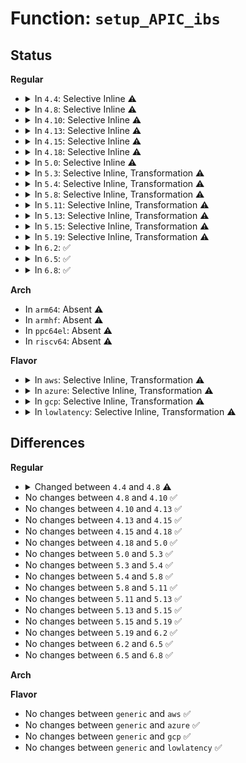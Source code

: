 # Function: <code>setup_APIC_ibs</code>

## Status
<b>Regular</b>
<ul>
<li>
<details>
<summary>In <code>4.4</code>: Selective Inline ⚠️</summary>

```c
void setup_APIC_ibs(void *dummy);
```

**Collision:** Unique Static

**Inline:** Selective

**Transformation:** False

**Instances:**

```
In arch/x86/events/amd/ibs.c (ffffffff81009670)
Location: arch/x86/events/amd/ibs.c:857
Inline: True
Direct callers:
  - arch/x86/events/amd/ibs.c:perf_ibs_cpu_notifier
  - arch/x86/events/amd/ibs.c:perf_ibs_resume
  - arch/x86/events/amd/ibs.c:perf_ibs_resume
```
**Symbols:**

```
ffffffff81009670-ffffffff810096e3: setup_APIC_ibs (STB_LOCAL)
```
</details>
</li>
<li>
<details>
<summary>In <code>4.8</code>: Selective Inline ⚠️</summary>

```c
void setup_APIC_ibs();
```

**Collision:** Unique Static

**Inline:** Selective

**Transformation:** False

**Instances:**

```
In arch/x86/events/amd/ibs.c (ffffffff81009b30)
Location: arch/x86/events/amd/ibs.c:924
Inline: True
Direct callers:
  - arch/x86/events/amd/ibs.c:perf_ibs_resume
  - arch/x86/events/amd/ibs.c:perf_ibs_resume
  - arch/x86/events/amd/ibs.c:x86_pmu_amd_ibs_starting_cpu
```
**Symbols:**

```
ffffffff81009b30-ffffffff81009b78: setup_APIC_ibs (STB_LOCAL)
```
</details>
</li>
<li>
<details>
<summary>In <code>4.10</code>: Selective Inline ⚠️</summary>

```c
void setup_APIC_ibs();
```

**Collision:** Unique Static

**Inline:** Selective

**Transformation:** False

**Instances:**

```
In arch/x86/events/amd/ibs.c (ffffffff81009b70)
Location: arch/x86/events/amd/ibs.c:924
Inline: True
Direct callers:
  - arch/x86/events/amd/ibs.c:perf_ibs_resume
  - arch/x86/events/amd/ibs.c:perf_ibs_resume
  - arch/x86/events/amd/ibs.c:x86_pmu_amd_ibs_starting_cpu
```
**Symbols:**

```
ffffffff81009b70-ffffffff81009bb8: setup_APIC_ibs (STB_LOCAL)
```
</details>
</li>
<li>
<details>
<summary>In <code>4.13</code>: Selective Inline ⚠️</summary>

```c
void setup_APIC_ibs();
```

**Collision:** Unique Static

**Inline:** Selective

**Transformation:** False

**Instances:**

```
In arch/x86/events/amd/ibs.c (ffffffff810098e0)
Location: arch/x86/events/amd/ibs.c:925
Inline: True
Direct callers:
  - arch/x86/events/amd/ibs.c:perf_ibs_resume
  - arch/x86/events/amd/ibs.c:perf_ibs_resume
  - arch/x86/events/amd/ibs.c:x86_pmu_amd_ibs_starting_cpu
```
**Symbols:**

```
ffffffff810098e0-ffffffff81009928: setup_APIC_ibs (STB_LOCAL)
```
</details>
</li>
<li>
<details>
<summary>In <code>4.15</code>: Selective Inline ⚠️</summary>

```c
void setup_APIC_ibs();
```

**Collision:** Unique Static

**Inline:** Selective

**Transformation:** False

**Instances:**

```
In arch/x86/events/amd/ibs.c (ffffffff81009470)
Location: arch/x86/events/amd/ibs.c:925
Inline: True
Direct callers:
  - arch/x86/events/amd/ibs.c:perf_ibs_resume
  - arch/x86/events/amd/ibs.c:perf_ibs_resume
  - arch/x86/events/amd/ibs.c:x86_pmu_amd_ibs_starting_cpu
```
**Symbols:**

```
ffffffff81009470-ffffffff810094b8: setup_APIC_ibs (STB_LOCAL)
```
</details>
</li>
<li>
<details>
<summary>In <code>4.18</code>: Selective Inline ⚠️</summary>

```c
void setup_APIC_ibs();
```

**Collision:** Unique Static

**Inline:** Selective

**Transformation:** False

**Instances:**

```
In arch/x86/events/amd/ibs.c (ffffffff81009b70)
Location: arch/x86/events/amd/ibs.c:929
Inline: True
Direct callers:
  - arch/x86/events/amd/ibs.c:perf_ibs_resume
  - arch/x86/events/amd/ibs.c:perf_ibs_resume
  - arch/x86/events/amd/ibs.c:x86_pmu_amd_ibs_starting_cpu
```
**Symbols:**

```
ffffffff81009b70-ffffffff81009bb8: setup_APIC_ibs (STB_LOCAL)
```
</details>
</li>
<li>
<details>
<summary>In <code>5.0</code>: Selective Inline ⚠️</summary>

```c
void setup_APIC_ibs();
```

**Collision:** Unique Static

**Inline:** Selective

**Transformation:** False

**Instances:**

```
In arch/x86/events/amd/ibs.c (ffffffff81009aa0)
Location: arch/x86/events/amd/ibs.c:929
Inline: True
Direct callers:
  - arch/x86/events/amd/ibs.c:perf_ibs_resume
  - arch/x86/events/amd/ibs.c:perf_ibs_resume
  - arch/x86/events/amd/ibs.c:x86_pmu_amd_ibs_starting_cpu
```
**Symbols:**

```
ffffffff81009aa0-ffffffff81009ae8: setup_APIC_ibs (STB_LOCAL)
```
</details>
</li>
<li>
<details>
<summary>In <code>5.3</code>: Selective Inline, Transformation ⚠️</summary>

```c
void setup_APIC_ibs();
```

**Collision:** Unique Static

**Inline:** Selective

**Transformation:** True

**Instances:**

```
In arch/x86/events/amd/ibs.c (ffffffff8100ab16)
Location: arch/x86/events/amd/ibs.c:925
Inline: True
Direct callers:
  - arch/x86/events/amd/ibs.c:perf_ibs_resume
  - arch/x86/events/amd/ibs.c:perf_ibs_resume
  - arch/x86/events/amd/ibs.c:x86_pmu_amd_ibs_starting_cpu
```
**Symbols:**

```
ffffffff81009f80-ffffffff81009fbb: setup_APIC_ibs (STB_LOCAL)
ffffffff8100ab16-ffffffff8100ab2e: setup_APIC_ibs.cold (STB_LOCAL)
```
</details>
</li>
<li>
<details>
<summary>In <code>5.4</code>: Selective Inline, Transformation ⚠️</summary>

```c
void setup_APIC_ibs();
```

**Collision:** Unique Static

**Inline:** Selective

**Transformation:** True

**Instances:**

```
In arch/x86/events/amd/ibs.c (ffffffff8100af32)
Location: arch/x86/events/amd/ibs.c:927
Inline: True
Direct callers:
  - arch/x86/events/amd/ibs.c:perf_ibs_resume
  - arch/x86/events/amd/ibs.c:perf_ibs_resume
  - arch/x86/events/amd/ibs.c:x86_pmu_amd_ibs_starting_cpu
```
**Symbols:**

```
ffffffff8100a370-ffffffff8100a3ab: setup_APIC_ibs (STB_LOCAL)
ffffffff8100af32-ffffffff8100af4a: setup_APIC_ibs.cold (STB_LOCAL)
```
</details>
</li>
<li>
<details>
<summary>In <code>5.8</code>: Selective Inline, Transformation ⚠️</summary>

```c
void setup_APIC_ibs();
```

**Collision:** Unique Static

**Inline:** Selective

**Transformation:** True

**Instances:**

```
In arch/x86/events/amd/ibs.c (ffffffff8100c1b2)
Location: arch/x86/events/amd/ibs.c:927
Inline: True
Direct callers:
  - arch/x86/events/amd/ibs.c:perf_ibs_resume
  - arch/x86/events/amd/ibs.c:perf_ibs_resume
  - arch/x86/events/amd/ibs.c:x86_pmu_amd_ibs_starting_cpu
```
**Symbols:**

```
ffffffff8100b7c0-ffffffff8100b7fb: setup_APIC_ibs (STB_LOCAL)
ffffffff8100c1b2-ffffffff8100c1ca: setup_APIC_ibs.cold (STB_LOCAL)
```
</details>
</li>
<li>
<details>
<summary>In <code>5.11</code>: Selective Inline, Transformation ⚠️</summary>

```c
void setup_APIC_ibs();
```

**Collision:** Unique Static

**Inline:** Selective

**Transformation:** True

**Instances:**

```
In arch/x86/events/amd/ibs.c (ffffffff81bd20a7)
Location: arch/x86/events/amd/ibs.c:970
Inline: True
Direct callers:
  - arch/x86/events/amd/ibs.c:perf_ibs_resume
  - arch/x86/events/amd/ibs.c:perf_ibs_resume
  - arch/x86/events/amd/ibs.c:x86_pmu_amd_ibs_starting_cpu
```
**Symbols:**

```
ffffffff8100a7c0-ffffffff8100a7fb: setup_APIC_ibs (STB_LOCAL)
ffffffff81bd20a7-ffffffff81bd20bf: setup_APIC_ibs.cold (STB_LOCAL)
```
</details>
</li>
<li>
<details>
<summary>In <code>5.13</code>: Selective Inline, Transformation ⚠️</summary>

```c
void setup_APIC_ibs();
```

**Collision:** Unique Static

**Inline:** Selective

**Transformation:** True

**Instances:**

```
In arch/x86/events/amd/ibs.c (ffffffff81bc4137)
Location: arch/x86/events/amd/ibs.c:970
Inline: True
Direct callers:
  - arch/x86/events/amd/ibs.c:perf_ibs_resume
  - arch/x86/events/amd/ibs.c:perf_ibs_resume
  - arch/x86/events/amd/ibs.c:x86_pmu_amd_ibs_starting_cpu
```
**Symbols:**

```
ffffffff8100b090-ffffffff8100b0cb: setup_APIC_ibs (STB_LOCAL)
ffffffff81bc4137-ffffffff81bc414f: setup_APIC_ibs.cold (STB_LOCAL)
```
</details>
</li>
<li>
<details>
<summary>In <code>5.15</code>: Selective Inline, Transformation ⚠️</summary>

```c
void setup_APIC_ibs();
```

**Collision:** Unique Static

**Inline:** Selective

**Transformation:** True

**Instances:**

```
In arch/x86/events/amd/ibs.c (ffffffff81c9550a)
Location: arch/x86/events/amd/ibs.c:974
Inline: True
Direct callers:
  - arch/x86/events/amd/ibs.c:perf_ibs_resume
  - arch/x86/events/amd/ibs.c:perf_ibs_resume
  - arch/x86/events/amd/ibs.c:x86_pmu_amd_ibs_starting_cpu
```
**Symbols:**

```
ffffffff8100b620-ffffffff8100b65b: setup_APIC_ibs (STB_LOCAL)
ffffffff81c9550a-ffffffff81c95522: setup_APIC_ibs.cold (STB_LOCAL)
```
</details>
</li>
<li>
<details>
<summary>In <code>5.19</code>: Selective Inline, Transformation ⚠️</summary>

```c
void setup_APIC_ibs();
```

**Collision:** Unique Static

**Inline:** Selective

**Transformation:** True

**Instances:**

```
In arch/x86/events/amd/ibs.c (ffffffff81e4483c)
Location: arch/x86/events/amd/ibs.c:1119
Inline: True
Direct callers:
  - arch/x86/events/amd/ibs.c:perf_ibs_resume
  - arch/x86/events/amd/ibs.c:perf_ibs_resume
  - arch/x86/events/amd/ibs.c:x86_pmu_amd_ibs_starting_cpu
```
**Symbols:**

```
ffffffff8100c080-ffffffff8100c0d4: setup_APIC_ibs (STB_LOCAL)
ffffffff81e4483c-ffffffff81e44854: setup_APIC_ibs.cold (STB_LOCAL)
```
</details>
</li>
<li>
<details>
<summary>In <code>6.2</code>: ✅</summary>

```c
void setup_APIC_ibs();
```

**Collision:** Unique Static

**Inline:** No

**Transformation:** False

**Instances:**

```
In arch/x86/events/amd/ibs.c (ffffffff8100f0e0)
Location: arch/x86/events/amd/ibs.c:1445
Inline: False
Direct callers:
  - arch/x86/events/amd/ibs.c:perf_ibs_resume
  - arch/x86/events/amd/ibs.c:perf_ibs_resume
  - arch/x86/events/amd/ibs.c:x86_pmu_amd_ibs_starting_cpu
```
**Symbols:**

```
ffffffff8100f0e0-ffffffff8100f13f: setup_APIC_ibs (STB_LOCAL)
```
</details>
</li>
<li>
<details>
<summary>In <code>6.5</code>: ✅</summary>

```c
void setup_APIC_ibs();
```

**Collision:** Unique Static

**Inline:** No

**Transformation:** False

**Instances:**

```
In arch/x86/events/amd/ibs.c (ffffffff8100e6c0)
Location: arch/x86/events/amd/ibs.c:1441
Inline: False
Direct callers:
  - arch/x86/events/amd/ibs.c:perf_ibs_resume
  - arch/x86/events/amd/ibs.c:perf_ibs_resume
  - arch/x86/events/amd/ibs.c:x86_pmu_amd_ibs_starting_cpu
```
**Symbols:**

```
ffffffff8100e6c0-ffffffff8100e71f: setup_APIC_ibs (STB_LOCAL)
```
</details>
</li>
<li>
<details>
<summary>In <code>6.8</code>: ✅</summary>

```c
void setup_APIC_ibs();
```

**Collision:** Unique Static

**Inline:** No

**Transformation:** False

**Instances:**

```
In arch/x86/events/amd/ibs.c (ffffffff81013e00)
Location: arch/x86/events/amd/ibs.c:1450
Inline: False
Direct callers:
  - arch/x86/events/amd/ibs.c:perf_ibs_resume
  - arch/x86/events/amd/ibs.c:perf_ibs_resume
  - arch/x86/events/amd/ibs.c:x86_pmu_amd_ibs_starting_cpu
```
**Symbols:**

```
ffffffff81013e00-ffffffff81013e5f: setup_APIC_ibs (STB_LOCAL)
```
</details>
</li>
</ul>
<b>Arch</b>
<ul>
<li>
In <code>arm64</code>: Absent ⚠️
</li>
<li>
In <code>armhf</code>: Absent ⚠️
</li>
<li>
In <code>ppc64el</code>: Absent ⚠️
</li>
<li>
In <code>riscv64</code>: Absent ⚠️
</li>
</ul>
<b>Flavor</b>
<ul>
<li>
<details>
<summary>In <code>aws</code>: Selective Inline, Transformation ⚠️</summary>

```c
void setup_APIC_ibs();
```

**Collision:** Unique Static

**Inline:** Selective

**Transformation:** True

**Instances:**

```
In arch/x86/events/amd/ibs.c (ffffffff8100af32)
Location: arch/x86/events/amd/ibs.c:927
Inline: True
Direct callers:
  - arch/x86/events/amd/ibs.c:perf_ibs_resume
  - arch/x86/events/amd/ibs.c:perf_ibs_resume
  - arch/x86/events/amd/ibs.c:x86_pmu_amd_ibs_starting_cpu
```
**Symbols:**

```
ffffffff8100a370-ffffffff8100a3ab: setup_APIC_ibs (STB_LOCAL)
ffffffff8100af32-ffffffff8100af4a: setup_APIC_ibs.cold (STB_LOCAL)
```
</details>
</li>
<li>
<details>
<summary>In <code>azure</code>: Selective Inline, Transformation ⚠️</summary>

```c
void setup_APIC_ibs();
```

**Collision:** Unique Static

**Inline:** Selective

**Transformation:** True

**Instances:**

```
In arch/x86/events/amd/ibs.c (ffffffff810098c1)
Location: arch/x86/events/amd/ibs.c:927
Inline: True
Direct callers:
  - arch/x86/events/amd/ibs.c:perf_ibs_resume
  - arch/x86/events/amd/ibs.c:perf_ibs_resume
  - arch/x86/events/amd/ibs.c:x86_pmu_amd_ibs_starting_cpu
```
**Symbols:**

```
ffffffff81008d60-ffffffff81008db8: setup_APIC_ibs (STB_LOCAL)
ffffffff810098c1-ffffffff810098d9: setup_APIC_ibs.cold (STB_LOCAL)
```
</details>
</li>
<li>
<details>
<summary>In <code>gcp</code>: Selective Inline, Transformation ⚠️</summary>

```c
void setup_APIC_ibs();
```

**Collision:** Unique Static

**Inline:** Selective

**Transformation:** True

**Instances:**

```
In arch/x86/events/amd/ibs.c (ffffffff8100aef2)
Location: arch/x86/events/amd/ibs.c:927
Inline: True
Direct callers:
  - arch/x86/events/amd/ibs.c:perf_ibs_resume
  - arch/x86/events/amd/ibs.c:perf_ibs_resume
  - arch/x86/events/amd/ibs.c:x86_pmu_amd_ibs_starting_cpu
```
**Symbols:**

```
ffffffff8100a330-ffffffff8100a36b: setup_APIC_ibs (STB_LOCAL)
ffffffff8100aef2-ffffffff8100af0a: setup_APIC_ibs.cold (STB_LOCAL)
```
</details>
</li>
<li>
<details>
<summary>In <code>lowlatency</code>: Selective Inline, Transformation ⚠️</summary>

```c
void setup_APIC_ibs();
```

**Collision:** Unique Static

**Inline:** Selective

**Transformation:** True

**Instances:**

```
In arch/x86/events/amd/ibs.c (ffffffff8100b0b6)
Location: arch/x86/events/amd/ibs.c:927
Inline: True
Direct callers:
  - arch/x86/events/amd/ibs.c:perf_ibs_resume
  - arch/x86/events/amd/ibs.c:perf_ibs_resume
  - arch/x86/events/amd/ibs.c:x86_pmu_amd_ibs_starting_cpu
```
**Symbols:**

```
ffffffff8100a490-ffffffff8100a4cb: setup_APIC_ibs (STB_LOCAL)
ffffffff8100b0b6-ffffffff8100b0ce: setup_APIC_ibs.cold (STB_LOCAL)
```
</details>
</li>
</ul>

## Differences
<b>Regular</b>
<ul>
<li>
<details>
<summary>Changed between <code>4.4</code> and <code>4.8</code> ⚠️</summary>
<ul>
<li>
<b>Param removed. </b>
<code>void *dummy</code>
</li>
</ul>
</details>
</li>
<li>
No changes between <code>4.8</code> and <code>4.10</code> ✅
</li>
<li>
No changes between <code>4.10</code> and <code>4.13</code> ✅
</li>
<li>
No changes between <code>4.13</code> and <code>4.15</code> ✅
</li>
<li>
No changes between <code>4.15</code> and <code>4.18</code> ✅
</li>
<li>
No changes between <code>4.18</code> and <code>5.0</code> ✅
</li>
<li>
No changes between <code>5.0</code> and <code>5.3</code> ✅
</li>
<li>
No changes between <code>5.3</code> and <code>5.4</code> ✅
</li>
<li>
No changes between <code>5.4</code> and <code>5.8</code> ✅
</li>
<li>
No changes between <code>5.8</code> and <code>5.11</code> ✅
</li>
<li>
No changes between <code>5.11</code> and <code>5.13</code> ✅
</li>
<li>
No changes between <code>5.13</code> and <code>5.15</code> ✅
</li>
<li>
No changes between <code>5.15</code> and <code>5.19</code> ✅
</li>
<li>
No changes between <code>5.19</code> and <code>6.2</code> ✅
</li>
<li>
No changes between <code>6.2</code> and <code>6.5</code> ✅
</li>
<li>
No changes between <code>6.5</code> and <code>6.8</code> ✅
</li>
</ul>
<b>Arch</b>
<ul>
</ul>
<b>Flavor</b>
<ul>
<li>
No changes between <code>generic</code> and <code>aws</code> ✅
</li>
<li>
No changes between <code>generic</code> and <code>azure</code> ✅
</li>
<li>
No changes between <code>generic</code> and <code>gcp</code> ✅
</li>
<li>
No changes between <code>generic</code> and <code>lowlatency</code> ✅
</li>
</ul>
